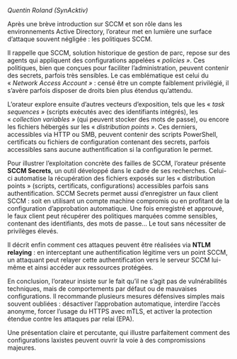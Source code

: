 
_Quentin Roland (SynAcktiv)_

Après une brève introduction sur SCCM et son rôle dans les environnements Active Directory, l’orateur met en lumière une surface d’attaque souvent négligée : les politiques SCCM.

Il rappelle que SCCM, solution historique de gestion de parc, repose sur des agents qui appliquent des configurations appelées « _policies »_. Ces politiques, bien que conçues pour faciliter l’administration, peuvent contenir des secrets, parfois très sensibles. Le cas emblématique est celui du « _Network Access Account »_ : censé être un compte faiblement privilégié, il s’avère parfois disposer de droits bien plus étendus qu’attendu.

L’orateur explore ensuite d’autres vecteurs d’exposition, tels que les « _task sequences »_ (scripts exécutés avec des identifiants intégrés), les « _collection variables »_ (qui peuvent stocker des mots de passe), ou encore les fichiers hébergés sur les « _distribution points »_. Ces derniers, accessibles via HTTP ou SMB, peuvent contenir des scripts PowerShell, certificats ou fichiers de configuration contenant des secrets, parfois accessibles sans aucune authentification si la configuration le permet.

Pour illustrer l’exploitation concrète des failles de SCCM, l’orateur présente **SCCM Secrets**, un outil développé dans le cadre de ses recherches. Celui-ci automatise la récupération des fichiers exposés sur les « distribution points » (scripts, certificats, configurations) accessibles parfois sans authentification. SCCM Secrets permet aussi d’enregistrer un faux client SCCM : soit en utilisant un compte machine compromis ou en profitant de la configuration d’approbation automatique. Une fois enregistré et approuvé, le faux client peut récupérer des politiques marquées comme sensibles, contenant des identifiants, des mots de passe… Le tout sans nécessiter de privilèges élevés.

Il décrit enfin comment ces attaques peuvent être réalisées via **NTLM relaying** : en interceptant une authentification légitime vers un point SCCM, un attaquant peut relayer cette authentification vers le serveur SCCM lui-même et ainsi accéder aux ressources protégées.

En conclusion, l’orateur insiste sur le fait qu’il ne s’agit pas de vulnérabilités techniques, mais de comportements par défaut ou de mauvaises configurations. Il recommande plusieurs mesures défensives simples mais souvent oubliées : désactiver l’approbation automatique, interdire l’accès anonyme, forcer l’usage du HTTPS avec mTLS, et activer la protection étendue contre les attaques par relai (EPA).

Une présentation claire et percutante, qui illustre parfaitement comment des configurations laxistes peuvent ouvrir la voie à des compromissions majeures.